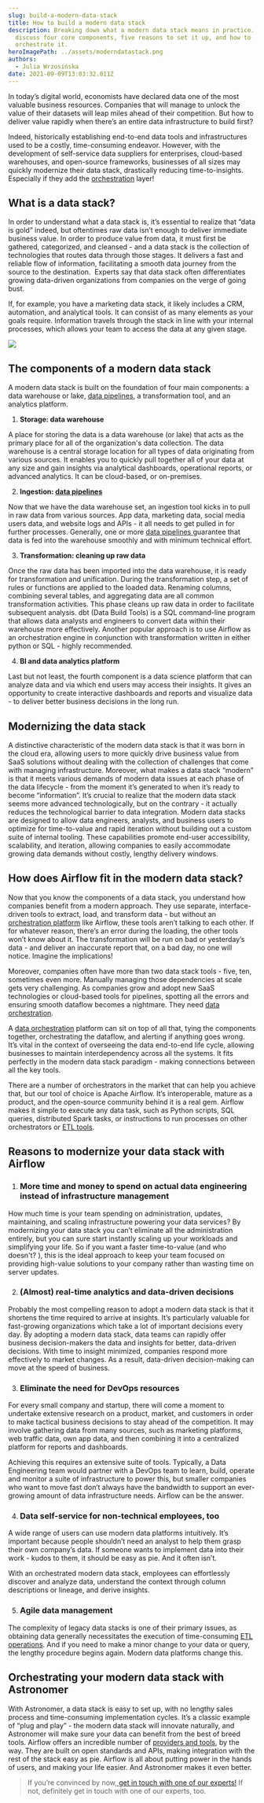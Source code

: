 ```yaml
---
slug: build-a-modern-data-stack
title: How to build a modern data stack
description: Breaking down what a modern data stack means in practice. We
  discuss four core components, five reasons to set it up, and how to
  orchestrate it.
heroImagePath: ../assets/moderndatastack.png
authors:
  - Julia Wrzosińska
date: 2021-09-09T13:03:32.011Z
---
```

In today’s digital world, economists have declared data one of the most valuable business resources. Companies that will manage to unlock the value of their datasets will leap miles ahead of their competition. But how to deliver value rapidly when there’s an entire data infrastructure to build first? 

Indeed, historically establishing end-to-end data tools and infrastructures used to be a costly, time-consuming endeavor. However, with the development of self-service data suppliers for enterprises, cloud-based warehouses, and open-source frameworks, businesses of all sizes may quickly modernize their data stack, drastically reducing time-to-insights. Especially if they add the [orchestration](https://www.astronomer.io/blog/what-is-data-orchestration) layer!

## What is a data stack?



In order to understand what a data stack is, it’s essential to realize that “data is gold” indeed, but oftentimes raw data isn’t enough to deliver immediate business value. In order to produce value from data, it must first be gathered, categorized, and cleansed - and a data stack is the collection of technologies that routes data through those stages. It delivers a fast and reliable flow of information, facilitating a smooth data journey from the source to the destination.  Experts say that data stack often differentiates growing data-driven organizations from companies on the verge of going bust.



If, for example, you have a marketing data stack, it likely includes a CRM, automation, and analytical tools. It can consist of as many elements as your goals require. Information travels through the stack in line with your internal processes, which allows your team to access the data at any given stage. 

![](https://lh5.googleusercontent.com/bivonc4YBMkJunUwD4VrAFpnb_SJZfrQrF57htDZf-g2pdGa5Jeeh3TyCxN2RjgWhEJalZbN9HqOg-lM4rM8IlYtdsLLl-xCrOsTdTl8ID9JCJ3qFBC0oj7jm0rgA09DBKuMPNcz=s0)

## The components of a modern data stack

A modern data stack is built on the foundation of four main components: a data warehouse or lake, [data pipelines](https://www.astronomer.io/blog/data-pipeline), a transformation tool, and an analytics platform. 



1. **Storage: data warehouse** 

A place for storing the data is a data warehouse (or lake) that acts as the primary place for all of the organization's data collection. The data warehouse is a central storage location for all types of data originating from various sources. It enables you to quickly pull together all of your data at any size and gain insights via analytical dashboards, operational reports, or advanced analytics. It can be cloud-based, or on-premises.



2. **Ingestion: [data pipelines](https://www.astronomer.io/blog/data-pipeline)**



Now that we have the data warehouse set, an ingestion tool kicks in to pull in raw data from various sources. App data, marketing data, social media users data, and website logs and APIs - it all needs to get pulled in for further processes. Generally, one or more [data pipelines ](https://www.astronomer.io/blog/data-pipeline)guarantee that data is fed into the warehouse smoothly and with minimum technical effort. 



3. **Transformation: cleaning up raw data**



Once the raw data has been imported into the data warehouse, it is ready for transformation and unification. During the transformation step, a set of rules or functions are applied to the loaded data. Renaming columns, combining several tables, and aggregating data are all common transformation activities. This phase cleans up raw data in order to facilitate subsequent analysis. dbt (Data Build Tools) is a SQL command-line program that allows data analysts and engineers to convert data within their warehouse more effectively. Another popular approach is to use Airflow as an orchestration engine in conjunction with transformation written in either python or SQL - highly recommended.



4. **BI and data analytics platform**



Last but not least, the fourth component is a data science platform that can analyze data and via which end users may access their insights. It gives an opportunity to create interactive dashboards and reports and visualize data - to deliver better business decisions in the long run.



## Modernizing the data stack



A distinctive characteristic of the modern data stack is that it was born in the cloud era, allowing users to more quickly drive business value from SaaS solutions without dealing with the collection of challenges that come with managing infrastructure. Moreover, what makes a data stack “modern” is that it meets various demands of modern data issues at each phase of the data lifecycle - from the moment it’s generated to when it’s ready to become “information”. It’s crucial to realize that the modern data stack seems more advanced technologically, but on the contrary - it actually reduces the technological barrier to data integration. Modern data stacks are designed to allow data engineers, analysts, and business users to optimize for time-to-value and rapid iteration without building out a custom suite of internal tooling. These capabilities promote end-user accessibility, scalability, and iteration, allowing companies to easily accommodate growing data demands without costly, lengthy delivery windows.



## How does Airflow fit in the modern data stack?



Now that you know the components of a data stack, you understand how companies benefit from a modern approach. They use separate, interface-driven tools to extract, load, and transform data - but without an [orchestration platform](https://www.astronomer.io/blog/what-is-data-orchestration) like Airflow, these tools aren’t talking to each other. If for whatever reason, there’s an error during the loading, the other tools won’t know about it. The transformation will be run on bad or yesterday’s data - and deliver an inaccurate report that, on a bad day, no one will notice. Imagine the implications!



Moreover, companies often have more than two data stack tools - five, ten, sometimes even more. Manually managing those dependencies at scale gets very challenging. As companies grow and adopt new SaaS technologies or cloud-based tools for pipelines, spotting all the errors and ensuring smooth dataflow becomes a nightmare. They need [data orchestration](https://www.astronomer.io/blog/what-is-data-orchestration).



A [data orchestration](https://www.astronomer.io/blog/what-is-data-orchestration) platform can sit on top of all that, tying the components together, orchestrating the dataflow, and alerting if anything goes wrong. It’s vital in the context of overseeing the data end-to-end life cycle, allowing businesses to maintain interdependency across all the systems. It fits perfectly in the modern data stack paradigm - making connections between all the key tools. 



There are a number of orchestrators in the market that can help you achieve that, but our tool of choice is Apache Airflow. It’s interoperable, mature as a product, and the open-source community behind it is a real gem. Airflow makes it simple to execute any data task, such as Python scripts, SQL queries, distributed Spark tasks, or instructions to run processes on other orchestrators or [ETL tools](https://www.astronomer.io/blog/build-an-etl-process).



## Reasons to modernize your data stack with Airflow

1. ### More time and money to spend on actual data engineering instead of infrastructure management

How much time is your team spending on administration, updates, maintaining, and scaling infrastructure powering your data services? By modernizing your data stack you can’t eliminate all the administration entirely, but you can sure start instantly scaling up your workloads and simplifying your life. So if you want a faster time-to-value (and who doesn't? ), this is the ideal approach to keep your team focused on providing high-value solutions to your company rather than wasting time on server updates.

2. ### (Almost) real-time analytics and data-driven decisions

Probably the most compelling reason to adopt a modern data stack is that it shortens the time required to arrive at insights. It’s particularly valuable for fast-growing organizations which take a lot of important decisions every day. By adopting a modern data stack, data teams can rapidly offer business decision-makers the data and insights for better, data-driven decisions. With time to insight minimized, companies respond more effectively to market changes. As a result, data-driven decision-making can move at the speed of business.

3. ### Eliminate the need for DevOps resources

For every small company and startup, there will come a moment to undertake extensive research on a product, market, and customers in order to make tactical business decisions to stay ahead of the competition. It may involve gathering data from many sources, such as marketing platforms, web traffic data, own app data, and then combining it into a centralized platform for reports and dashboards.



Achieving this requires an extensive suite of tools. Typically, a Data Engineering team would partner with a DevOps team to learn, build, operate and monitor a suite of infrastructure to power this, but smaller companies who want to move fast don’t always have the bandwidth to support an ever-growing amount of data infrastructure needs. Airflow can be the answer.



4. ### Data self-service for non-technical employees, too

A wide range of users can use modern data platforms intuitively. It’s important because people shouldn’t need an analyst to help them grasp their own company’s data. If someone wants to implement data into their work - kudos to them, it should be easy as pie. And it often isn’t. 

With an orchestrated modern data stack, employees can effortlessly discover and analyze data, understand the context through column descriptions or lineage, and derive insights.

5. ### Agile data management

The complexity of legacy data stacks is one of their primary issues, as obtaining data generally necessitates the execution of time-consuming [ETL operations](https://www.astronomer.io/blog/build-an-etl-process). And if you need to make a minor change to your data or query, the lengthy procedure begins again. Modern data platforms change this.



## Orchestrating your modern data stack with Astronomer

With Astronomer, a data stack is easy to set up, with no lengthy sales process and time-consuming implementation cycles. It’s a classic example of “plug and play” - the modern data stack will innovate naturally, and Astronomer will make sure your data can benefit from the best of breed tools. Airflow offers an incredible number of [providers and tools](https://registry.astronomer.io/providers/), by the way. They are built on open standards and APIs, making integration with the rest of the stack easy as pie. Airflow is all about putting power in the hands of users, and making your life easier. And Astronomer makes it even better.

> If you’re convinced by now,[ get in touch with one of our experts!](https://www.astronomer.io/get-astronomer) If not, definitely get in touch with one of our experts, too.